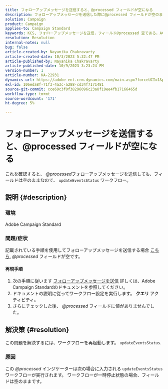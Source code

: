 ```yaml
---
title: フォローアップメッセージを送信すると、@processed フィールドが空になる
description: フォローアップメッセージを送信した際に@processed フィールドが空のままになるAdobe Campaign Standardの問題を解決する方法を説明します。 ワークフローを再開します。
solution: Campaign
product: Campaign
applies-to: Campaign Standard
keywords: KCS, フォローアップメッセージを送信，フィールド@processed 空である，ACS, ワークフローを再起動
resolution: Resolution
internal-notes: null
bug: false
article-created-by: Nayanika Chakravarty
article-created-date: 10/3/2023 5:32:47 PM
article-published-by: Nayanika Chakravarty
article-published-date: 10/9/2023 3:23:24 PM
version-number: 1
article-number: KA-22931
dynamics-url: https://adobe-ent.crm.dynamics.com/main.aspx?forceUCI=1&pagetype=entityrecord&etn=knowledgearticle&id=5fdf94d8-1262-ee11-be6e-6045bd006b3d
exl-id: 106eda8f-71f3-4a3c-a288-cd34f7171481
source-git-commit: cce69c3f0f38296096c23a8f19ee4fb17166465d
workflow-type: tm+mt
source-wordcount: '171'
ht-degree: 5%

---
```


# フォローアップメッセージを送信すると、@processed フィールドが空になる


これを確認すると、 *@processed*&#x200B;フォローアップメッセージを送信しても、フィールドは空のままなので、 `updateEventsStatus` ワークフロー。

## 説明 {#description}


### 環境

Adobe Campaign Standard

### 問題/症状

記載されている手順を使用してフォローアップメッセージを送信する場合 [こちら](https://experienceleague.adobe.com/docs/campaign-standard/using/communication-channels/transactional-messaging/follow-up-messages.html?lang=en#sending-a-follow-up-message), *@processed* フィールドが空です。

#### <b>再現手順</b>

1. 次の手順に従います [フォローアップメッセージを送信](https://experienceleague.adobe.com/docs/campaign-standard/using/communication-channels/transactional-messaging/follow-up-messages.html?lang=en#sending-a-follow-up-message) 詳しくは、Adobe Campaign Standardのドキュメントを参照してください。
2. ドキュメントの説明に従ってワークフロー設定を実行します。 <b>クエリ</b> アクティビティ。
3. さらにチェックした後、 *@processed* フィールドに値がありませんでした。



## 解決策 {#resolution}


この問題を解決するには、ワークフローを再起動します。 `updateEventsStatus`.

### 原因

この *@processed* インジケーターは次の場合に入力される `updateEventsStatus` ワークフローが実行されます。 ワークフローが一時停止状態の場合、フィールドは空のままです。
